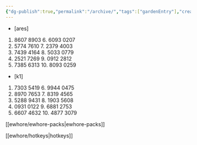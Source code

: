 ```yaml
---
{"dg-publish":true,"permalink":"/archive/","tags":["gardenEntry"],"created":"2024-02-03T14:36:53.714-03:00"}
---
```


- [ares]

1. 8607 8903		 6. 6093 0207
2. 5774 7610		 7. 2379 4003
3. 7439 4164		 8. 5033 0779
4. 2521 7269		 9. 0912 2812
5. 7385 6313		10. 8093 0259

- [k1]

1. 7303 5419		 6. 9944 0475
2. 8970 7653		 7. 8319 4565
3. 5288 9431		 8. 1903 5608
4. 0931 0122		 9. 6881 2753
5. 6607 4632		10. 4877 3079


[[ewhore/ewhore-packs\|ewhore-packs]]

[[ewhore/hotkeys\|hotkeys]]
